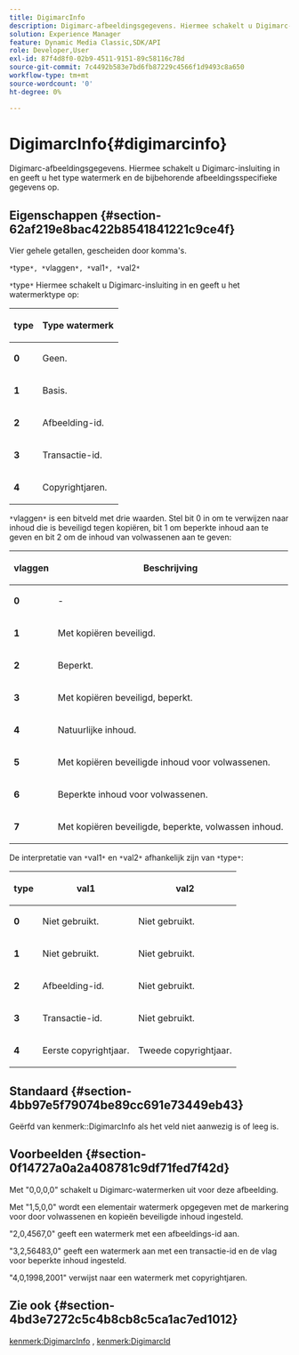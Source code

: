```yaml
---
title: DigimarcInfo
description: Digimarc-afbeeldingsgegevens. Hiermee schakelt u Digimarc-insluiting in en geeft u het type watermerk en de bijbehorende afbeeldingsspecifieke gegevens op.
solution: Experience Manager
feature: Dynamic Media Classic,SDK/API
role: Developer,User
exl-id: 87f4d8f0-02b9-4511-9151-89c58116c78d
source-git-commit: 7c4492b583e7bd6fb87229c4566f1d9493c8a650
workflow-type: tm+mt
source-wordcount: '0'
ht-degree: 0%

---
```


# DigimarcInfo{#digimarcinfo}

Digimarc-afbeeldingsgegevens. Hiermee schakelt u Digimarc-insluiting in en geeft u het type watermerk en de bijbehorende afbeeldingsspecifieke gegevens op.

## Eigenschappen {#section-62af219e8bac422b8541841221c9ce4f}

Vier gehele getallen, gescheiden door komma&#39;s.

`*`type`*, *`vlaggen`*, *`val1`*, *`val2`*`

`*`type`*` Hiermee schakelt u Digimarc-insluiting in en geeft u het watermerktype op:

<table id="table_3648951F14D94C5BAD097CFB783F1EE7"> 
 <thead> 
  <tr> 
   <th class="entry"> <p><span class="codeph"> <span class="varname"> type</span> </span> </p> </th> 
   <th class="entry"> <p><b>Type watermerk</b> </p> </th> 
  </tr> 
 </thead>
 <tbody> 
  <tr> 
   <td> <p><b>0</b> </p> </td> 
   <td> <p>Geen. </p> </td> 
  </tr> 
  <tr> 
   <td> <p><b>1</b> </p> </td> 
   <td> <p>Basis. </p> </td> 
  </tr> 
  <tr> 
   <td> <p><b>2</b> </p> </td> 
   <td> <p>Afbeelding-id. </p> </td> 
  </tr> 
  <tr> 
   <td> <p><b>3</b> </p> </td> 
   <td> <p>Transactie-id. </p> </td> 
  </tr> 
  <tr> 
   <td> <p><b>4</b> </p> </td> 
   <td> <p>Copyrightjaren. </p> </td> 
  </tr> 
 </tbody> 
</table>

`*`vlaggen`*` is een bitveld met drie waarden. Stel bit 0 in om te verwijzen naar inhoud die is beveiligd tegen kopiëren, bit 1 om beperkte inhoud aan te geven en bit 2 om de inhoud van volwassenen aan te geven:

<table id="table_00F218515FBE484F9D05CBAF14F9D045"> 
 <thead> 
  <tr> 
   <th class="entry"> <p><span class="codeph"> <span class="varname"> vlaggen</span> </span> </p> </th> 
   <th class="entry"> <p><b>Beschrijving</b> </p> </th> 
  </tr> 
 </thead>
 <tbody> 
  <tr> 
   <td> <p><b>0</b> </p> </td> 
   <td> <p>- </p> </td> 
  </tr> 
  <tr> 
   <td> <p><b>1</b> </p> </td> 
   <td> <p>Met kopiëren beveiligd. </p> </td> 
  </tr> 
  <tr> 
   <td> <p><b>2</b> </p> </td> 
   <td> <p>Beperkt. </p> </td> 
  </tr> 
  <tr> 
   <td> <p><b>3</b> </p> </td> 
   <td> <p>Met kopiëren beveiligd, beperkt. </p> </td> 
  </tr> 
  <tr> 
   <td> <p><b>4</b> </p> </td> 
   <td> <p>Natuurlijke inhoud. </p> </td> 
  </tr> 
  <tr> 
   <td> <p><b>5</b> </p> </td> 
   <td> <p>Met kopiëren beveiligde inhoud voor volwassenen. </p> </td> 
  </tr> 
  <tr> 
   <td> <p><b>6</b> </p> </td> 
   <td> <p>Beperkte inhoud voor volwassenen. </p> </td> 
  </tr> 
  <tr> 
   <td> <p><b>7</b> </p> </td> 
   <td> <p>Met kopiëren beveiligde, beperkte, volwassen inhoud. </p> </td> 
  </tr> 
 </tbody> 
</table>

De interpretatie van `*`val1`*` en `*`val2`*` afhankelijk zijn van `*`type`*`:

<table id="table_6B29F76BC1974C12AB7124BF84B29EC2"> 
 <thead> 
  <tr> 
   <th class="entry"> <p><span class="codeph"> <span class="varname"> type</span> </span> </p> </th> 
   <th class="entry"> <p><span class="codeph"> <span class="varname"> val1 </span> </span> </p> </th> 
   <th class="entry"> <p><span class="codeph"> <span class="varname"> val2 </span> </span> </p> </th> 
  </tr> 
 </thead>
 <tbody> 
  <tr> 
   <td> <p><b>0</b> </p> </td> 
   <td> <p>Niet gebruikt. </p> </td> 
   <td> <p>Niet gebruikt. </p> </td> 
  </tr> 
  <tr> 
   <td> <p><b>1</b> </p> </td> 
   <td> <p>Niet gebruikt. </p> </td> 
   <td> <p>Niet gebruikt. </p> </td> 
  </tr> 
  <tr> 
   <td> <p><b>2</b> </p> </td> 
   <td> <p>Afbeelding-id. </p> </td> 
   <td> <p>Niet gebruikt. </p> </td> 
  </tr> 
  <tr> 
   <td> <p><b>3</b> </p> </td> 
   <td> <p>Transactie-id. </p> </td> 
   <td> <p>Niet gebruikt. </p> </td> 
  </tr> 
  <tr> 
   <td> <p><b>4</b> </p> </td> 
   <td> <p>Eerste copyrightjaar. </p> </td> 
   <td> <p>Tweede copyrightjaar. </p> </td> 
  </tr> 
 </tbody> 
</table>

## Standaard {#section-4bb97e5f79074be89cc691e73449eb43}

Geërfd van kenmerk::DigimarcInfo als het veld niet aanwezig is of leeg is.

## Voorbeelden {#section-0f14727a0a2a408781c9df71fed7f42d}

Met &quot;0,0,0,0&quot; schakelt u Digimarc-watermerken uit voor deze afbeelding.

Met &quot;1,5,0,0&quot; wordt een elementair watermerk opgegeven met de markering voor door volwassenen en kopieën beveiligde inhoud ingesteld.

&quot;2,0,4567,0&quot; geeft een watermerk met een afbeeldings-id aan.

&quot;3,2,56483,0&quot; geeft een watermerk aan met een transactie-id en de vlag voor beperkte inhoud ingesteld.

&quot;4,0,1998,2001&quot; verwijst naar een watermerk met copyrightjaren.

## Zie ook {#section-4bd3e7272c5c4b8cb8c5ca1ac7ed1012}

[kenmerk:DigimarcInfo](../../../../../../is-api/image-catalog/image-serving-api-ref/c-image-catalog-reference/c-attributes-reference/r-digimarcinfo.md#reference-de88636cb9b4435a94e3d0a80f072667) , [kenmerk:DigimarcId](../../../../../../is-api/image-catalog/image-serving-api-ref/c-image-catalog-reference/c-attributes-reference/r-digimarcid.md#reference-33e3eca7f1874510904e5c8645cecd68)
